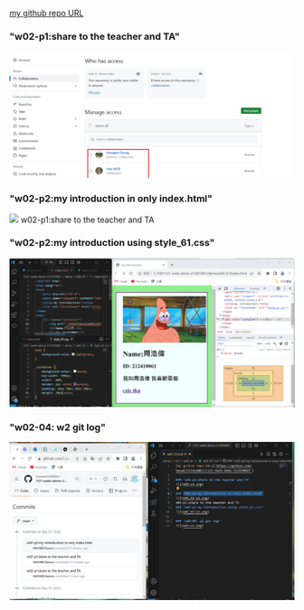 [my github repo URL]('https://github.com/haowei212410061/1121-sweb-demo-212410061')

### "w02-p1:share to the teacher and TA"
![](w02-p1.png)

### "w02-p2:my introduction in only index.html"
![](w02_61-p2.png)
w02-p1:share to the teacher and TA
### "w02-p2:my introduction using style_61.css"
![](w02_61-p3.png)

### "w02-04: w2 git log"
![](w02-p4.png)